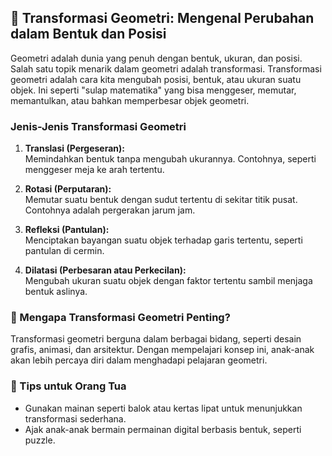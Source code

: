 ## 📐 Transformasi Geometri: Mengenal Perubahan dalam Bentuk dan Posisi  

Geometri adalah dunia yang penuh dengan bentuk, ukuran, dan posisi. Salah satu topik menarik dalam geometri adalah transformasi. Transformasi geometri adalah cara kita mengubah posisi, bentuk, atau ukuran suatu objek. Ini seperti "sulap matematika" yang bisa menggeser, memutar, memantulkan, atau bahkan memperbesar objek geometri.  

### Jenis-Jenis Transformasi Geometri  
1. **Translasi (Pergeseran):**  
   Memindahkan bentuk tanpa mengubah ukurannya. Contohnya, seperti menggeser meja ke arah tertentu.  

2. **Rotasi (Perputaran):**  
   Memutar suatu bentuk dengan sudut tertentu di sekitar titik pusat. Contohnya adalah pergerakan jarum jam.  

3. **Refleksi (Pantulan):**  
   Menciptakan bayangan suatu objek terhadap garis tertentu, seperti pantulan di cermin.  

4. **Dilatasi (Perbesaran atau Perkecilan):**  
   Mengubah ukuran suatu objek dengan faktor tertentu sambil menjaga bentuk aslinya.  

### 🌟 Mengapa Transformasi Geometri Penting?  
Transformasi geometri berguna dalam berbagai bidang, seperti desain grafis, animasi, dan arsitektur. Dengan mempelajari konsep ini, anak-anak akan lebih percaya diri dalam menghadapi pelajaran geometri.  

### 📘 Tips untuk Orang Tua  
- Gunakan mainan seperti balok atau kertas lipat untuk menunjukkan transformasi sederhana.  
- Ajak anak-anak bermain permainan digital berbasis bentuk, seperti puzzle.  